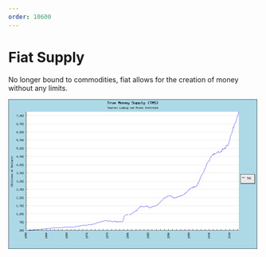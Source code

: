 ```yaml
---
order: 10600
---
```


# Fiat Supply

No longer bound to commodities, fiat allows for the creation of money without any limits.

<img alt="graph of US fiat money supply" src="images/true-usd-supply.png" width="500px" />
